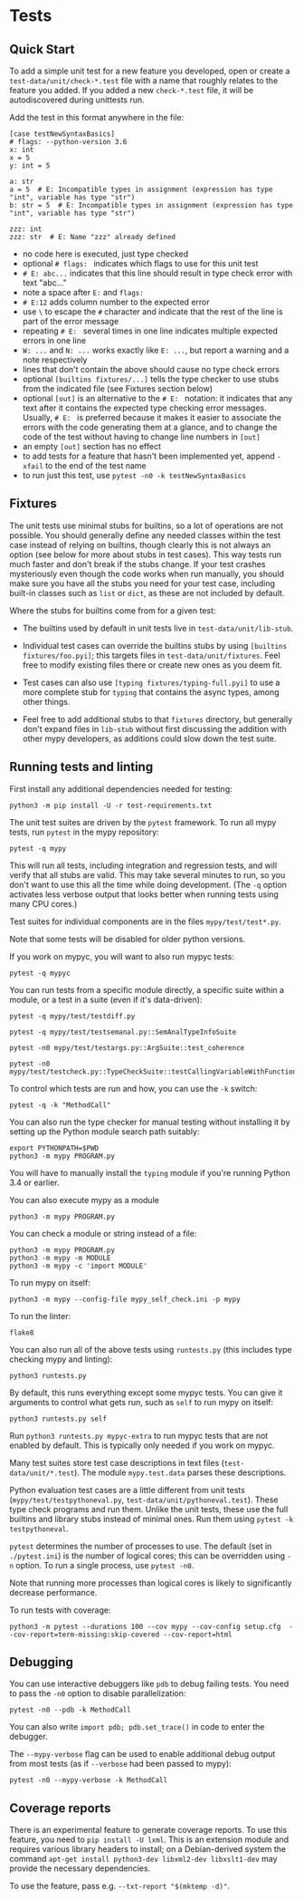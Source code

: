 Tests
=====


Quick Start
-----------

To add a simple unit test for a new feature you developed, open or create a
`test-data/unit/check-*.test` file with a name that roughly relates to the
feature you added. If you added a new `check-*.test` file, it will be autodiscovered during unittests run.

Add the test in this format anywhere in the file:

    [case testNewSyntaxBasics]
    # flags: --python-version 3.6
    x: int
    x = 5
    y: int = 5

    a: str
    a = 5  # E: Incompatible types in assignment (expression has type "int", variable has type "str")
    b: str = 5  # E: Incompatible types in assignment (expression has type "int", variable has type "str")

    zzz: int
    zzz: str  # E: Name "zzz" already defined

- no code here is executed, just type checked
- optional `# flags: ` indicates which flags to use for this unit test
- `# E: abc...` indicates that this line should result in type check error
with text "abc..."
- note a space after `E:` and `flags:`
- `# E:12` adds column number to the expected error
- use `\` to escape the `#` character and indicate that the rest of the line is part of
the error message
- repeating `# E: ` several times in one line indicates multiple expected errors in one line
- `W: ...` and `N: ...` works exactly like `E: ...`, but report a warning and a note respectively
- lines that don't contain the above should cause no type check errors
- optional `[builtins fixtures/...]` tells the type checker to use
stubs from the indicated file (see Fixtures section below)
- optional `[out]` is an alternative to the `# E: ` notation: it indicates that
any text after it contains the expected type checking error messages.
Usually, `# E: ` is preferred because it makes it easier to associate the
errors with the code generating them at a glance, and to change the code of
the test without having to change line numbers in `[out]`
- an empty `[out]` section has no effect
- to add tests for a feature that hasn't been implemented yet, append `-xfail`
  to the end of the test name
- to run just this test, use `pytest -n0 -k testNewSyntaxBasics`


Fixtures
--------

The unit tests use minimal stubs for builtins, so a lot of operations are not
possible. You should generally define any needed classes within the test case
instead of relying on builtins, though clearly this is not always an option
(see below for more about stubs in test cases). This way tests run much
faster and don't break if the stubs change. If your test crashes mysteriously
even though the code works when run manually, you should make sure you have
all the stubs you need for your test case, including built-in classes such as
`list` or `dict`, as these are not included by default.

Where the stubs for builtins come from for a given test:

- The builtins used by default in unit tests live in
  `test-data/unit/lib-stub`.

- Individual test cases can override the builtins stubs by using
  `[builtins fixtures/foo.pyi]`; this targets files in `test-data/unit/fixtures`.
  Feel free to modify existing files there or create new ones as you deem fit.

- Test cases can also use `[typing fixtures/typing-full.pyi]` to use a more
  complete stub for `typing` that contains the async types, among other things.

- Feel free to add additional stubs to that `fixtures` directory, but
  generally don't expand files in `lib-stub` without first discussing the
  addition with other mypy developers, as additions could slow down the test
  suite.


Running tests and linting
-------------------------

First install any additional dependencies needed for testing:

    python3 -m pip install -U -r test-requirements.txt

The unit test suites are driven by the `pytest` framework. To run all mypy tests,
run `pytest` in the mypy repository:

    pytest -q mypy

This will run all tests, including integration and regression tests,
and will verify that all stubs are valid. This may take several
minutes to run, so you don't want to use this all the time while doing
development. (The `-q` option activates less verbose output that looks
better when running tests using many CPU cores.)

Test suites for individual components are in the files `mypy/test/test*.py`.

Note that some tests will be disabled for older python versions.

If you work on mypyc, you will want to also run mypyc tests:

    pytest -q mypyc

You can run tests from a specific module directly, a specific suite within a
module, or a test in a suite (even if it's data-driven):

    pytest -q mypy/test/testdiff.py

    pytest -q mypy/test/testsemanal.py::SemAnalTypeInfoSuite

    pytest -n0 mypy/test/testargs.py::ArgSuite::test_coherence

    pytest -n0 mypy/test/testcheck.py::TypeCheckSuite::testCallingVariableWithFunctionType

To control which tests are run and how, you can use the `-k` switch:

    pytest -q -k "MethodCall"

You can also run the type checker for manual testing without
installing it by setting up the Python module search path suitably:

    export PYTHONPATH=$PWD
    python3 -m mypy PROGRAM.py

You will have to manually install the `typing` module if you're running Python
3.4 or earlier.

You can also execute mypy as a module

    python3 -m mypy PROGRAM.py

You can check a module or string instead of a file:

    python3 -m mypy PROGRAM.py
    python3 -m mypy -m MODULE
    python3 -m mypy -c 'import MODULE'

To run mypy on itself:

    python3 -m mypy --config-file mypy_self_check.ini -p mypy

To run the linter:

    flake8

You can also run all of the above tests using `runtests.py` (this includes
type checking mypy and linting):

    python3 runtests.py

By default, this runs everything except some mypyc tests. You can give it
arguments to control what gets run, such as `self` to run mypy on itself:

    python3 runtests.py self

Run `python3 runtests.py mypyc-extra` to run mypyc tests that are not
enabled by default. This is typically only needed if you work on mypyc.

Many test suites store test case descriptions in text files
(`test-data/unit/*.test`). The module `mypy.test.data` parses these
descriptions.

Python evaluation test cases are a little different from unit tests
(`mypy/test/testpythoneval.py`, `test-data/unit/pythoneval.test`). These
type check programs and run them. Unlike the unit tests, these use the
full builtins and library stubs instead of minimal ones. Run them using
`pytest -k testpythoneval`.

`pytest` determines the number of processes to use. The default (set in
`./pytest.ini`) is the number of logical cores; this can be overridden using
`-n` option. To run a single process, use `pytest -n0`.

Note that running more processes than logical cores is likely to
significantly decrease performance.

To run tests with coverage:

    python3 -m pytest --durations 100 --cov mypy --cov-config setup.cfg  --cov-report=term-missing:skip-covered --cov-report=html


Debugging
---------

You can use interactive debuggers like `pdb` to debug failing tests. You
need to pass the `-n0` option to disable parallelization:

    pytest -n0 --pdb -k MethodCall

You can also write `import pdb; pdb.set_trace()` in code to enter the
debugger.

The `--mypy-verbose` flag can be used to enable additional debug output from
most tests (as if `--verbose` had been passed to mypy):

    pytest -n0 --mypy-verbose -k MethodCall

Coverage reports
----------------

There is an experimental feature to generate coverage reports.  To use
this feature, you need to `pip install -U lxml`.  This is an extension
module and requires various library headers to install; on a
Debian-derived system the command
  `apt-get install python3-dev libxml2-dev libxslt1-dev`
may provide the necessary dependencies.

To use the feature, pass e.g. `--txt-report "$(mktemp -d)"`.
